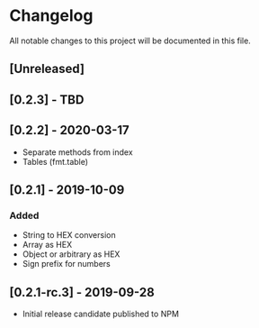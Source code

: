 # Changelog
All notable changes to this project will be documented in this file.

## [Unreleased]

## [0.2.3] - TBD

## [0.2.2] - 2020-03-17
- Separate methods from index
- Tables (fmt.table)

## [0.2.1] - 2019-10-09
### Added
- String to HEX conversion
- Array as HEX
- Object or arbitrary as HEX
- Sign prefix for numbers

## [0.2.1-rc.3] - 2019-09-28
- Initial release candidate published to NPM
